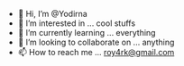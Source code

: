 - 👋 Hi, I’m @Yodirna
- 👀 I’m interested in ... cool stuffs
- 🌱 I’m currently learning ... everything
- 💞️ I’m looking to collaborate on ... anything
- 📫 How to reach me ... roy4rk@gmail.com

<!---
Yodirna/Yodirna is a ✨ special ✨ repository because its `README.md` (this file) appears on your GitHub profile.
You can click the Preview link to take a look at your changes.
--->
